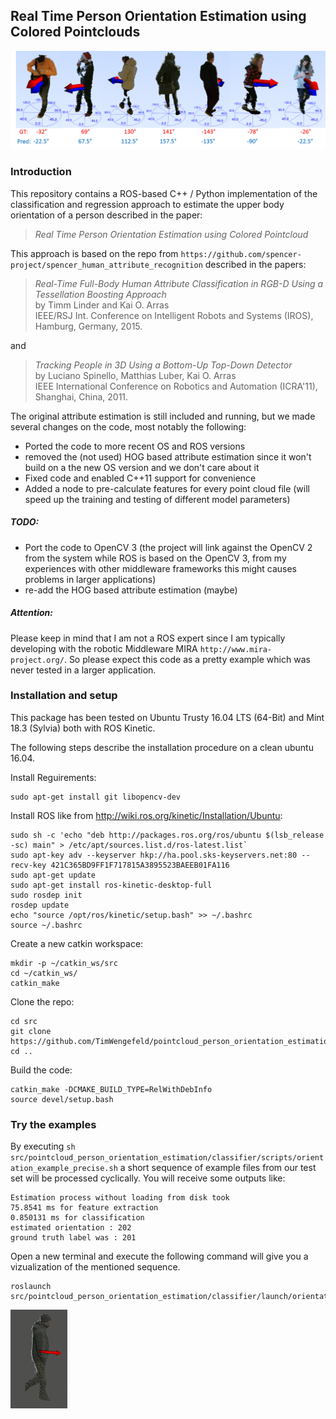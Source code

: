 ## Real Time Person Orientation Estimation using Colored Pointclouds ##
![Repo_Eyecatcher](/classifier/misc/Repo_eyecatcher.png?raw=true "Repo_Eyecatcher")

### Introduction ###

This repository contains a ROS-based C++ / Python implementation of the classification and regression approach to estimate the upper body orientation of a person described in the paper:
> *Real Time Person Orientation Estimation using Colored Pointcloud*  

This approach is based on the repo from `https://github.com/spencer-project/spencer_human_attribute_recognition` described in the papers:

> *Real-Time Full-Body Human Attribute Classification in RGB-D Using a Tessellation Boosting Approach*  
> by Timm Linder and Kai O. Arras   
> IEEE/RSJ Int. Conference on Intelligent Robots and Systems (IROS), Hamburg, Germany, 2015.

and

> *Tracking People in 3D Using a Bottom-Up Top-Down Detector*  
> by Luciano Spinello, Matthias Luber, Kai O. Arras    
> IEEE International Conference on Robotics and Automation (ICRA'11), Shanghai, China, 2011.  

The original attribute estimation is still included and running, but we made several changes on the code, most notably the following:
* Ported the code to more recent OS and ROS versions
* removed the (not used) HOG based attribute estimation since it won't build on a the new OS version and we don't care about it
* Fixed code and enabled C++11 support for convenience
* Added a node to pre-calculate features for every point cloud file (will speed up the training and testing of different model parameters)

##### TODO: #####
* Port the code to OpenCV 3 (the project will link against the OpenCV 2 from the system while ROS is based on the OpenCV 3, from my experiences with other middleware frameworks this might causes problems in larger applications)
* re-add  the HOG based attribute estimation (maybe) 

##### Attention: #####
Please keep in mind that I am not a ROS expert since I am typically developing with the robotic Middleware MIRA `http://www.mira-project.org/`.
So please expect this code as a pretty example which was never tested in a larger application.

### Installation and setup ###
This package has been tested on Ubuntu Trusty 16.04 LTS (64-Bit) and Mint 18.3 (Sylvia) both with ROS Kinetic.

The following steps describe the installation procedure on a clean ubuntu 16.04.

Install Reguirements:
    
    sudo apt-get install git libopencv-dev

Install ROS like from http://wiki.ros.org/kinetic/Installation/Ubuntu:

    sudo sh -c 'echo "deb http://packages.ros.org/ros/ubuntu $(lsb_release -sc) main" > /etc/apt/sources.list.d/ros-latest.list`
    sudo apt-key adv --keyserver hkp://ha.pool.sks-keyservers.net:80 --recv-key 421C365BD9FF1F717815A3895523BAEEB01FA116
    sudo apt-get update
    sudo apt-get install ros-kinetic-desktop-full
    sudo rosdep init
    rosdep update
    echo "source /opt/ros/kinetic/setup.bash" >> ~/.bashrc
    source ~/.bashrc

Create a new catkin workspace:

    mkdir -p ~/catkin_ws/src
    cd ~/catkin_ws/
    catkin_make

Clone the repo:

    cd src
    git clone https://github.com/TimWengefeld/pointcloud_person_orientation_estimation.git`
    cd ..

Build the code:

    catkin_make -DCMAKE_BUILD_TYPE=RelWithDebInfo
    source devel/setup.bash

### Try the examples ###

By executing `sh src/pointcloud_person_orientation_estimation/classifier/scripts/orientation_example_precise.sh` a short sequence of example files from our test set will be processed cyclically. You will receive some outputs like: 
     
    Estimation process without loading from disk took 
    75.8541 ms for feature extraction
    0.850131 ms for classification
    estimated orientation : 202
    ground truth label was : 201

Open a new terminal and execute the following command will give you a vizualization of the mentioned sequence.

    roslaunch src/pointcloud_person_orientation_estimation/classifier/launch/orientation_visualization.launch

![example](/classifier/misc/example.gif?raw=true "example")
